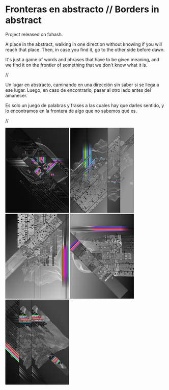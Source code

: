# Fronteras en abstracto // Borders in abstract

Project released on fxhash. 

A place in the abstract, walking in one direction without knowing if you will reach that place. Then, in case you find it, go to the other side before dawn.

It's just a game of words and phrases that have to be given meaning, and we find it on the frontier of something that we don't know what it is.

//

Un lugar en abstracto, caminando en una dirección sin saber si se llega a ese lugar. Luego, en caso de encontrarlo, pasar al otro lado antes del amanecer.

Es solo un juego de palabras y frases a las cuales hay que darles sentido, y lo encontramos en la frontera de algo que no sabemos qué es.

// 

<img src="https://github.com/andrusenn/fronteras/blob/master/images/fea_01.jpg?raw=true" width="200"> <img src="https://github.com/andrusenn/fronteras/blob/master/images/fea_02.jpg?raw=true" width="200"> <img src="https://github.com/andrusenn/fronteras/blob/master/images/fea_03.jpg?raw=true" width="200"> <img src="https://github.com/andrusenn/fronteras/blob/master/images/fea_04.jpg?raw=true" width="200"> <img src="https://github.com/andrusenn/fronteras/blob/master/images/fea_05.jpg?raw=true" width="200">


